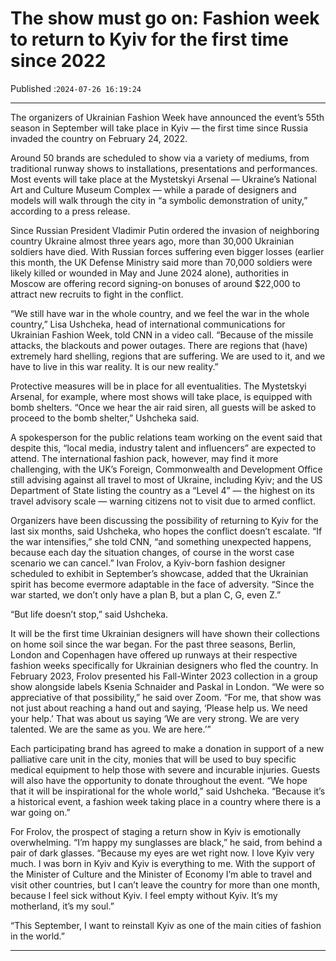 # The show must go on: Fashion week to return to Kyiv for the first time since 2022

Published :`2024-07-26 16:19:24`

---

The organizers of Ukrainian Fashion Week have announced the event’s 55th season in September will take place in Kyiv — the first time since Russia invaded the country on February 24, 2022.

Around 50 brands are scheduled to show via a variety of mediums, from traditional runway shows to installations, presentations and performances. Most events will take place at the Mystetskyi Arsenal — Ukraine’s National Art and Culture Museum Complex — while a parade of designers and models will walk through the city in “a symbolic demonstration of unity,” according to a press release.

Since Russian President Vladimir Putin ordered the invasion of neighboring country Ukraine almost three years ago, more than 30,000 Ukrainian soldiers have died. With Russian forces suffering even bigger losses (earlier this month, the UK Defense Ministry said more than 70,000 soldiers were likely killed or wounded in May and June 2024 alone), authorities in Moscow are offering record signing-on bonuses of around $22,000 to attract new recruits to fight in the conflict.

“We still have war in the whole country, and we feel the war in the whole country,” Lisa Ushcheka, head of international communications for Ukrainian Fashion Week, told CNN in a video call. “Because of the missile attacks, the blackouts and power outages. There are regions that (have) extremely hard shelling, regions that are suffering. We are used to it, and we have to live in this war reality. It is our new reality.”

Protective measures will be in place for all eventualities. The Mystetskyi Arsenal, for example, where most shows will take place, is equipped with bomb shelters. “Once we hear the air raid siren, all guests will be asked to proceed to the bomb shelter,” Ushcheka said.

A spokesperson for the public relations team working on the event said that despite this, “local media, industry talent and influencers” are expected to attend. The international fashion pack, however, may find it more challenging, with the UK’s Foreign, Commonwealth and Development Office still advising against all travel to most of Ukraine, including Kyiv; and the US Department of State listing the country as a “Level 4” — the highest on its travel advisory scale — warning citizens not to visit due to armed conflict.

Organizers have been discussing the possibility of returning to Kyiv for the last six months, said Ushcheka, who hopes the conflict doesn’t escalate. “If the war intensifies,” she told CNN, “and something unexpected happens, because each day the situation changes, of course in the worst case scenario we can cancel.” Ivan Frolov, a Kyiv-born fashion designer scheduled to exhibit in September’s showcase, added that the Ukrainian spirit has become evermore adaptable in the face of adversity. “Since the war started, we don’t only have a plan B, but a plan C, G, even Z.”

“But life doesn’t stop,” said Ushcheka.

It will be the first time Ukrainian designers will have shown their collections on home soil since the war began. For the past three seasons, Berlin, London and Copenhagen have offered up runways at their respective fashion weeks specifically for Ukrainian designers who fled the country. In February 2023, Frolov presented his Fall-Winter 2023 collection in a group show alongside labels Ksenia Schnaider and Paskal in London. “We were so appreciative of that possibility,” he said over Zoom. “For me, that show was not just about reaching a hand out and saying, ‘Please help us. We need your help.’ That was about us saying ‘We are very strong. We are very talented. We are the same as you. We are here.’”

Each participating brand has agreed to make a donation in support of a new palliative care unit in the city, monies that will be used to buy specific medical equipment to help those with severe and incurable injuries. Guests will also have the opportunity to donate throughout the event. “We hope that it will be inspirational for the whole world,” said Ushcheka. “Because it’s a historical event, a fashion week taking place in a country where there is a war going on.”

For Frolov, the prospect of staging a return show in Kyiv is emotionally overwhelming. “I’m happy my sunglasses are black,” he said, from behind a pair of dark glasses. “Because my eyes are wet right now. I love Kyiv very much. I was born in Kyiv and Kyiv is everything to me. With the support of the Minister of Culture and the Minister of Economy I’m able to travel and visit other countries, but I can’t leave the country for more than one month, because I feel sick without Kyiv. I feel empty without Kyiv. It’s my motherland, it’s my soul.”

“This September, I want to reinstall Kyiv as one of the main cities of fashion in the world.”

---

